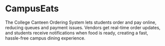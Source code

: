 # CampusEats
The College Canteen Ordering System lets students order and pay online, reducing queues and payment issues. Vendors get real-time order updates, and students receive notifications when food is ready, creating a fast, hassle-free campus dining experience.

